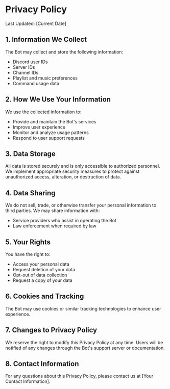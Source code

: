 # Privacy Policy

Last Updated: [Current Date]

## 1. Information We Collect
The Bot may collect and store the following information:
- Discord user IDs
- Server IDs
- Channel IDs
- Playlist and music preferences
- Command usage data

## 2. How We Use Your Information
We use the collected information to:
- Provide and maintain the Bot's services
- Improve user experience
- Monitor and analyze usage patterns
- Respond to user support requests

## 3. Data Storage
All data is stored securely and is only accessible to authorized personnel. We implement appropriate security measures to protect against unauthorized access, alteration, or destruction of data.

## 4. Data Sharing
We do not sell, trade, or otherwise transfer your personal information to third parties. We may share information with:
- Service providers who assist in operating the Bot
- Law enforcement when required by law

## 5. Your Rights
You have the right to:
- Access your personal data
- Request deletion of your data
- Opt-out of data collection
- Request a copy of your data

## 6. Cookies and Tracking
The Bot may use cookies or similar tracking technologies to enhance user experience.

## 7. Changes to Privacy Policy
We reserve the right to modify this Privacy Policy at any time. Users will be notified of any changes through the Bot's support server or documentation.

## 8. Contact Information
For any questions about this Privacy Policy, please contact us at [Your Contact Information]. 